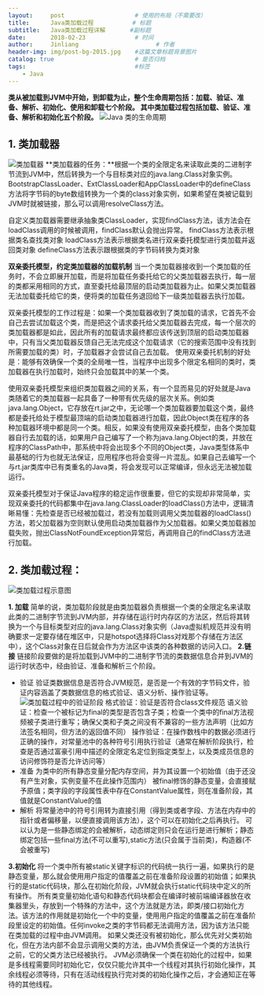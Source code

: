```yaml
---
layout:     post                    # 使用的布局（不需要改）
title:      Java类加载过程           # 标题 
subtitle:   Java类加载过程详解       #副标题
date:       2018-02-23              # 时间
author:     Jinliang                      # 作者
header-img: img/post-bg-2015.jpg    #这篇文章标题背景图片
catalog: true                       # 是否归档
tags:                               #标签
    - Java
---
```


**类从被加载到JVM中开始，到卸载为止，整个生命周期包括：加载、验证、准备、解析、初始化、使用和卸载七个阶段。
其中类加载过程包括加载、验证、准备、解析和初始化五个阶段。**
![Java 类的生命周期](https://img-blog.csdnimg.cn/20190223094313497.png)

## 1. 类加载器
![类加载器](https://img-blog.csdnimg.cn/20190223095459552.png?x-oss-process=image/watermark,type_ZmFuZ3poZW5naGVpdGk,shadow_10,text_aHR0cHM6Ly9ibG9nLmNzZG4ubmV0L2Z1c2hhb25pYW4=,size_16,color_FFFFFF,t_70)
**类加载器的任务：**根据一个类的全限定名来读取此类的二进制字节流到JVM中，然后转换为一个与目标类对应的java.lang.Class对象实例。
BootstrapClassLoader、ExtClassLoader和AppClassLoader中的defineClass方法将字节码的byte数组转换为一个类的class对象实例，如果希望在类被记载到JVM时就被链接，那么可以调用resolveClass方法。

自定义类加载器需要继承抽象类ClassLoader，实现findClass方法，该方法会在loadClass调用的时候被调用，findClass默认会抛出异常。
findClass方法表示根据类名查找类对象
loadClass方法表示根据类名进行双亲委托模型进行类加载并返回类对象
defineClass方法表示跟根据类的字节码转换为类对象

**双亲委托模型，约定类加载器的加载机制**
当一个类加载器接收到一个类加载的任务时，不会立即展开加载，而是将加载任务委托给它的父类加载器去执行，每一层的类都采用相同的方式，直至委托给最顶层的启动类加载器为止。如果父类加载器无法加载委托给它的类，便将类的加载任务退回给下一级类加载器去执行加载。

双亲委托模型的工作过程是：如果一个类加载器收到了类加载的请求，它首先不会自己去尝试加载这个类，而是把这个请求委托给父类加载器去完成，每一个层次的类加载器都是如此，因此所有的加载请求最终都应该传送到顶层的启动类加载器中，只有当父类加载器反馈自己无法完成这个加载请求（它的搜索范围中没有找到所需要加载的类）时，子加载器才会尝试自己去加载。
使用双亲委托机制的好处是：能够有效确保一个类的全局唯一性，当程序中出现多个限定名相同的类时，类加载器在执行加载时，始终只会加载其中的某一个类。

使用双亲委托模型来组织类加载器之间的关系，有一个显而易见的好处就是Java类随着它的类加载器一起具备了一种带有优先级的层次关系。例如类java.lang.Object，它存放在rt.jar之中，无论哪一个类加载器要加载这个类，最终都是委托给处于模型最顶端的启动类加载器进行加载，因此Object类在程序的各种加载器环境中都是同一个类。相反，如果没有使用双亲委托模型，由各个类加载器自行去加载的话，如果用户自己编写了一个称为java.lang.Object的类，并放在程序的ClassPath中，那系统中将会出现多个不同的Object类，Java类型体系中最基础的行为也就无法保证，应用程序也将会变得一片混乱。如果自己去编写一个与rt.jar类库中已有类重名的Java类，将会发现可以正常编译，但永远无法被加载运行。


双亲委托模型对于保证Java程序的稳定运作很重要，但它的实现却非常简单，实现双亲委托的代码都集中在java.lang.ClassLoader的loadClass()方法中，逻辑清晰易懂：先检查是否已经被加载过，若没有加载则调用父类加载器的loadClass()方法，若父加载器为空则默认使用启动类加载器作为父加载器。如果父类加载器加载失败，抛出ClassNotFoundException异常后，再调用自己的findClass方法进行加载。


## 2. 类加载过程：
![类加载过程示意图](https://img-blog.csdnimg.cn/20190223100228288.png?x-oss-process=image/watermark,type_ZmFuZ3poZW5naGVpdGk,shadow_10,text_aHR0cHM6Ly9ibG9nLmNzZG4ubmV0L2Z1c2hhb25pYW4=,size_16,color_FFFFFF,t_70)

**1. 加载**
简单的说，类加载阶段就是由类加载器负责根据一个类的全限定名来读取此类的二进制字节流到JVM内部，并存储在运行时内存区的方法区，然后将其转换为一个与目标类型对应的java.lang.Class对象实例（Java虚拟机规范并没有明确要求一定要存储在堆区中，只是hotspot选择将Class对戏那个存储在方法区中），这个Class对象在日后就会作为方法区中该类的各种数据的访问入口。
**2.链接**
链接阶段要做的是将加载到JVM中的二进制字节流的类数据信息合并到JVM的运行时状态中，经由验证、准备和解析三个阶段。
 - 验证
    验证类数据信息是否符合JVM规范，是否是一个有效的字节码文件，验证内容涵盖了类数据信息的格式验证、语义分析、操作验证等。
    ![类加载过程中的验证阶段](https://img-blog.csdnimg.cn/20190223101336746.png?x-oss-process=image/watermark,type_ZmFuZ3poZW5naGVpdGk,shadow_10,text_aHR0cHM6Ly9ibG9nLmNzZG4ubmV0L2Z1c2hhb25pYW4=,size_16,color_FFFFFF,t_70)
    格式验证：验证是否符合class文件规范
    语义验证：检查一个被标记为final的类型是否包含子类；检查一个类中的final方法视频被子类进行重写；确保父类和子类之间没有不兼容的一些方法声明（比如方法签名相同，但方法的返回值不同）
    操作验证：在操作数栈中的数据必须进行正确的操作，对常量池中的各种符号引用执行验证（通常在解析阶段执行，检查是否通过富豪引用中描述的全限定名定位到指定类型上，以及类成员信息的访问修饰符是否允许访问等）
 - 准备
    为类中的所有静态变量分配内存空间，并为其设置一个初始值（由于还没有产生对象，实例变量不在此操作范围内）
    被final修饰的静态变量，会直接赋予原值；类字段的字段属性表中存在ConstantValue属性，则在准备阶段，其值就是ConstantValue的值
 - 解析
    将常量池中的符号引用转为直接引用（得到类或者字段、方法在内存中的指针或者偏移量，以便直接调用该方法），这个可以在初始化之后再执行。
    可以认为是一些静态绑定的会被解析，动态绑定则只会在运行是进行解析；静态绑定包括一些final方法(不可以重写),static方法(只会属于当前类)，构造器(不会被重写)

**3.初始化**
将一个类中所有被static关键字标识的代码统一执行一遍，如果执行的是静态变量，那么就会使用用户指定的值覆盖之前在准备阶段设置的初始值；如果执行的是static代码块，那么在初始化阶段，JVM就会执行static代码块中定义的所有操作。
所有类变量初始化语句和静态代码块都会在编译时被前端编译器放在收集器里头，存放到一个特殊的方法中，这个方法就是<clinit>方法，即类/接口初始化方法。该方法的作用就是初始化一个中的变量，使用用户指定的值覆盖之前在准备阶段里设定的初始值。任何invoke之类的字节码都无法调用<clinit>方法，因为该方法只能在类加载的过程中由JVM调用。
如果父类还没有被初始化，那么优先对父类初始化，但在<clinit>方法内部不会显示调用父类的<clinit>方法，由JVM负责保证一个类的<clinit>方法执行之前，它的父类<clinit>方法已经被执行。
JVM必须确保一个类在初始化的过程中，如果是多线程需要同时初始化它，仅仅只能允许其中一个线程对其执行初始化操作，其余线程必须等待，只有在活动线程执行完对类的初始化操作之后，才会通知正在等待的其他线程。